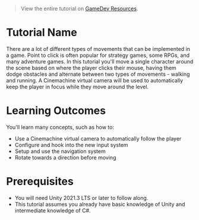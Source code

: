 > View the entire tutorial on [GameDev Resources](https://www.gamedev-resources.com).

# Tutorial Name
There are a lot of different types of movements that can be implemented in a game. Point to click is often popular for strategy games, some RPGs, and many adventure games. In this tutorial you'll move a single character around the scene based on where the player clicks their mouse, having them dodge obstacles and alternate between two types of movements - walking and running. A Cinemachine virtual camera will be used to automatically keep the player in focus while they move around the level.

[](final.gif)

# Learning Outcomes
You'll learn many concepts, such as how to:

* Use a Cinemachine virtual camera to automatically follow the player
* Configure and hook into the new input system
* Setup and use the navigation system
* Rotate towards a direction before moving

# Prerequisites
* You will need Unity 2021.3 LTS or later to follow along.
* This tutorial assumes you already have basic knowledge of Unity and intermediate knowledge of C#.
